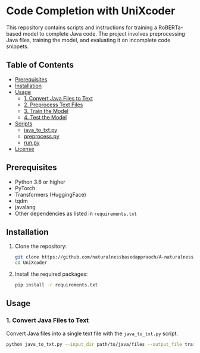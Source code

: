 # Code Completion with UniXcoder

This repository contains scripts and instructions for training a RoBERTa-based model to complete Java code. The project involves preprocessing Java files, training the model, and evaluating it on incomplete code snippets.

## Table of Contents
- [Prerequisites](#prerequisites)
- [Installation](#installation)
- [Usage](#usage)
  - [1. Convert Java Files to Text](#1-convert-java-files-to-text)
  - [2. Preprocess Text Files](#2-preprocess-text-files)
  - [3. Train the Model](#3-train-the-model)
  - [4. Test the Model](#4-test-the-model)
- [Scripts](#scripts)
  - [java_to_txt.py](#java_to_txtpy)
  - [preprocess.py](#preprocesspy)
  - [run.py](#runpy)
- [License](#license)

## Prerequisites
- Python 3.6 or higher
- PyTorch
- Transformers (HuggingFace)
- tqdm
- javalang
- Other dependencies as listed in `requirements.txt`

## Installation
1. Clone the repository:
    ```sh
    git clone https://github.com/naturalnessbasedappraoch/A-naturalnessbasedappraoch-for-Contamination-Detection-.git
    cd UniXcoder
    ```
2. Install the required packages:
    ```sh
    pip install -r requirements.txt
    ```

## Usage

### 1. Convert Java Files to Text
Convert Java files into a single text file with the `java_to_txt.py` script.
```sh
python java_to_txt.py --input_dir path/to/java/files --output_file train.txt

